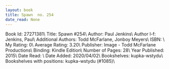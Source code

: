 ```yaml
---
layout: book
title: Spawn  no. 254
date_read: None
---
```


Book Id: 27271381\ 
Title: Spawn #254\ 
Author: Paul Jenkins\ 
Author l-f: Jenkins, Paul\ 
Additional Authors: Todd McFarlane, Jonboy Meyers\ 
ISBN: \ 
My Rating: 0\ 
Average Rating: 3.20\ 
Publisher: Image - Todd McFarlane Productions\ 
Binding: Kindle Edition\ 
Number of Pages: 28\ 
Year Published: 2015\ 
Date Read: \ 
Date Added: 2020/04/02\ 
Bookshelves: kupka-wstydu\ 
Bookshelves with positions: kupka-wstydu (#1085)\ 

